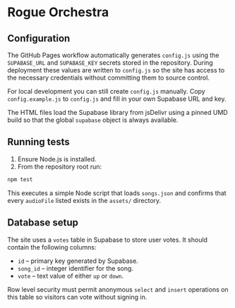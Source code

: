 # Rogue Orchestra

## Configuration

The GitHub Pages workflow automatically generates `config.js` using the
`SUPABASE_URL` and `SUPABASE_KEY` secrets stored in the repository. During
deployment these values are written to `config.js` so the site has access to the
necessary credentials without committing them to source control.

For local development you can still create `config.js` manually. Copy
`config.example.js` to `config.js` and fill in your own Supabase URL and key.

The HTML files load the Supabase library from jsDelivr using a pinned UMD build
so that the global `supabase` object is always available.

## Running tests

1. Ensure Node.js is installed.
2. From the repository root run:

```bash
npm test
```

This executes a simple Node script that loads `songs.json` and confirms that every `audioFile` listed exists in the `assets/` directory.

## Database setup

The site uses a `votes` table in Supabase to store user votes. It should contain
the following columns:

- `id` – primary key generated by Supabase.
- `song_id` – integer identifier for the song.
- `vote` – text value of either `up` or `down`.

Row level security must permit anonymous `select` and `insert` operations on
this table so visitors can vote without signing in.
